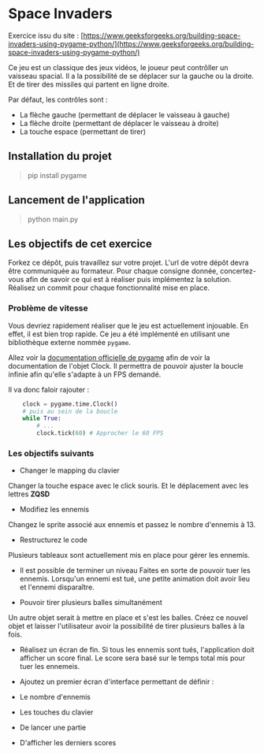 # Space Invaders

Exercice issu du site : [https://www.geeksforgeeks.org/building-space-invaders-using-pygame-python/](https://www.geeksforgeeks.org/building-space-invaders-using-pygame-python/)

Ce jeu est un classique des jeux vidéos, le joueur peut contrôller un vaisseau spacial. Il a la possibilité de se déplacer sur la gauche ou la droite. 
Et de tirer des missiles qui partent en ligne droite. 

Par défaut, les contrôles sont : 
 - La flèche gauche (permettant de déplacer le vaisseau à gauche)
 - La flèche droite (permettant de déplacer le vaisseau à droite)
 - La touche espace (permettant de tirer)
 
## Installation du projet
> pip install pygame

## Lancement de l'application 
> python main.py

## Les objectifs de cet exercice

Forkez ce dépôt, puis travaillez sur votre projet. L'url de votre dépôt devra être communiquée au formateur.
Pour chaque consigne donnée, concertez-vous afin de savoir ce qui est à réaliser puis implémentez la solution. 
Réalisez un commit pour chaque fonctionnalité mise en place. 

### Problème de vitesse
Vous devriez rapidement réaliser que le jeu est actuellement injouable. En effet, il est bien trop rapide. 
Ce jeu a été implémenté en utilisant une bibliothèque externe nommée `pygame`.

Allez voir la [documentation officielle de pygame](https://www.pygame.org/docs/ref/time.html#pygame.time.Clock) afin de voir la documentation de l'objet Clock. 
Il permettra de pouvoir ajuster la boucle infinie afin qu'elle s'adapte à un FPS demandé.



Il va donc faloir rajouter : 
```python
    clock = pygame.time.Clock()
    # puis au sein de la boucle
    while True:
        # ...
        clock.tick(60) # Approcher le 60 FPS
```

### Les objectifs suivants  
- Changer le mapping du clavier

Changer la touche espace  avec le click souris. 
Et le déplacement avec les lettres **ZQSD**

- Modifiez les ennemis

Changez le sprite associé aux ennemis et passez le nombre d'ennemis à 13.

- Restructurez le code

Plusieurs tableaux sont actuellement mis en place pour gérer les ennemis. 

- Il est possible de terminer un niveau
Faites en sorte de pouvoir tuer les ennemis. Lorsqu'un ennemi est tué, une petite animation doit avoir lieu et l'ennemi disparaître.

- Pouvoir tirer plusieurs balles simultanément

Un autre objet serait à mettre en place et s'est les balles. Créez ce nouvel objet et laisser l'utilisateur avoir la possibilité de tirer plusieurs balles à la fois. 

- Réalisez un écran de fin. 
Si tous les ennemis sont tués, l'application doit afficher un score final.
 Le score sera basé sur le temps total mis pour tuer les ennemeis. 

- Ajoutez un premier écran d'interface permettant de définir : 
 - Le nombre d'ennemis
 - Les touches du clavier
 - De lancer une partie
 - D'afficher les derniers scores